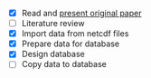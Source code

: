 - [x] Read and [present original paper](https://github.com/KVHEM/drought_uncertainty/wiki/Mhm-model-results)
- [ ] Literature review
- [x] Import data from netcdf files
- [x] Prepare data for database
- [x] Design database
- [ ] Copy data to database
